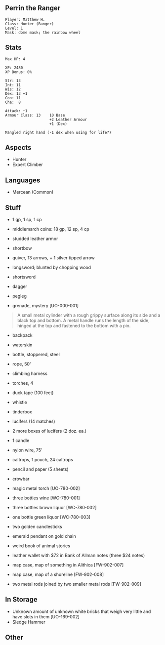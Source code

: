 ## Perrin the Ranger

    Player: Matthew H.
    Class: Hunter (Ranger)
    Level: 1
    Mask: dome mask; the rainbow wheel

## Stats

    Max HP: 4

    XP: 2480
    XP Bonus: 0%

    Str: 13
    Int: 11
    Wis: 12
    Dex: 13 +1
    Con: 11
    Cha:  8

    Attack: +1
    Armour Class: 13    10 Base
                        +2 Leather Armour
                        +1 (Dex)

    Mangled right hand (-1 dex when using for life?)

## Aspects

* Hunter
* Expert Climber

## Languages

- Mercean (Common)

## Stuff

* 1 gp, 1 sp, 1 cp
* middlemarch coins: 18 gp, 12 sp, 4 cp

* studded leather armor
* shortbow
* quiver, 13 arrows, + 1 silver tipped arrow
* longsword; blunted by chopping wood
* shortsword
* dagger
* pegleg

* grenade, mystery [UO-000-001]

> A small metal cylinder with a rough grippy surface along its side and a
> black top and bottom.  A metal handle runs the length of the side, hinged
> at the top and fastened to the bottom with a pin.

* backpack
* waterskin
* bottle, stoppered, steel
* rope, 50'
* climbing harness
* torches, 4
* duck tape (100 feet)
* whistle
* tinderbox
* lucifers (14 matches)
* 2 more boxes of lucifers (2 doz. ea.)
* 1 candle
* nylon wire, 75'
* caltrops, 1 pouch, 24 caltrops
* pencil and paper (5 sheets)
* crowbar
* magic metal torch [UO-780-002]
* three bottles wine [WC-780-001]
* three bottles brown liquor [WC-780-002]
* one bottle green liquor [WC-780-003]
* two golden candlesticks
* emerald pendant on gold chain
* weird book of animal stories

* leather wallet with $72 in Bank of Allman notes (three $24 notes)
* map case, map of something in Alithica [FW-902-007]
* map case, map of a shoreline [FW-902-008]
* two metal rods joined by two smaller metal rods [FW-902-009]

## In Storage

* Unknown amount of unknown white bricks that weigh very little and have slots in them [UO-169-002]
* Sledge Hammer

## Other

